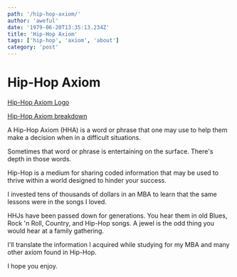 ```yaml
---
path: '/hip-hop-axiom/'
author: 'aweful'
date: '1979-06-20T13:35:13.234Z'
title: 'Hip-Hop Axiom'
tags: ['hip-hop', 'axiom', 'about']
category: 'post'
---
```


# Hip-Hop Axiom

[Hip-Hop Axiom Logo](https://res.cloudinary.com/devdash54321/image/upload/v1570645692/hip-hop-axiom/hip-hop_axiom_logowhite_text.png)

[Hip-Hop Axiom breakdown](https://res.cloudinary.com/devdash54321/image/upload/v1561702646/hip-hop_jewels_axioms_categories_breakdown.png)

A Hip-Hop Axiom (HHA) is a word or phrase that one may use to help them make a decision when in a difficult situations.

Sometimes that word or phrase is entertaining on the surface. There's depth in those words.

Hip-Hop is a medium for sharing coded information that may be used to thrive within a world designed to hinder your success.

I invested tens of thousands of dollars in an MBA to learn that the same lessons were in the songs I loved.

HHJs have been passed down for generations. You hear them in old Blues, Rock 'n Roll, Country, and Hip-Hop songs. A jewel is the odd thing you would hear at a family gathering.

I'll translate the information I acquired while studying for my MBA and many other axiom found in Hip-Hop.

I hope you enjoy.
